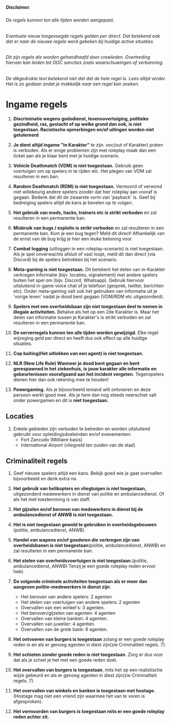 ##### Disclaimer.

###### De regels kunnen ten alle tijden worden aangepast.

###### Eventuele nieuw toegevoegde regels gelden per direct. Dat betekend ook dat er naar de nieuwe regels word gekeken bij huidige active situaties.

###### Dit zijn regels die worden gehandhaafd door crewleden. Overtreding hiervan kan leiden tot OOC sancties zoals waarschuwingen of verbanning.

###### De dikgedrukte text betekend niet dat dat de hele regel is. Lees altijd verder. Het is zo gedaan zodat je makkelijk naar een regel kan zoeken.

# Ingame regels

1. **Discriminatie wegens godsdienst, levensovertuiging, politieke gezindheid, ras, geslacht of op welke grond dan ook, is niet toegestaan. Racistische opmerkingen en/of uitingen worden niet getolereerd**

1. **Je dient altijd ingame "in Karakter"** te zijn. ooc(out of Karakter) praten is verboden. Als er enige problemen zijn met roleplay maak dan een ticket aan als je klaar bent met je huidige scenario.

1. **Vehicle Deathmatch (VDM) is niet toegestaan.** Gebruik geen voertuigen om op spelers in te rijden etc. Het plegen van VDM zal resulteren in een ban.

1. **Random Deathmatch (RDM) is niet toegestaan.** Vermoord of verwond niet willekeurig andere spelers zonder dat hier roleplay aan vooraf is gegaan. Bedenk dat dit de zwaarste vorm van 'payback' is. Geef bij bedreiging spelers altijd de kans je bevelen op te volgen.

1. **Het gebruik van mods, hacks, trainers etc is strikt verboden** en zal resulteren in een permanente ban.

1. **Misbruik van bugs / exploits is strikt verboden** en zal resulteren in een permanente ban. Kom je een bug tegen? Meld dit direct! Afhankelijk van de ernst van de bug krijg je hier een leuke beloning voor.

1. **Combat logging** (uitloggen in een roleplay-scenario) is niet toegestaan. Als je spel onverwachts afsluit of vast loopt, meld dit dan direct (via Discord) bij de spelers betrokken bij het scenario.

1. **Meta-gaming is niet toegestaan.** Dit betekent het delen van in-Karakter verkregen informatie (bijv. locaties, signalement) met andere spelers buiten het spel om (bijv. Discord, Whatsapp). Gebruik hiervoor uitsluitend in-game voice chat of je telefoon (gesprek, twitter, berichten etc). Onder meta-gaming valt ook het gebruiken van informatie uit je 'vorige leven' nadat je dood bent gegaan (VDM/RDM etc uitgezonderd).

1. **Spelers met een overheidsbaan zijn niet toegestaan deel te nemen in illegale activiteiten.** Behalve als het op een 2de Karakter is. Maar het delen van informatie tussen je Karakter's is strikt verboden en zal resulteren in een permanente ban.

1. **De serverregels kunnen ten alle tijden worden gewijzigd.** Elke regel wijzeging geld per direct en heeft dus ook effect op alle huidige situaties.

1. **Cop baiting(Het uitlokken van een agent) is niet toegestaan.**

1. **NLR (New Life Rule) Wanneer je dood bent gegaan en bent gerespawned in het ziekenhuis, is jouw karakter alle informatie en gebeurtenissen voorafgaand aan het incident vergeten.** Tegenspelers dienen hier dan ook rekening mee te houden!

1. **Powergaming.** Als je bijvoorbeeld iemand wilt ontvoeren en deze persoon werkt goed mee. Als je hem dan nog steeds neerschiet valt onder powergamen en dit is **niet toegestaan.**

## Locaties

1. Enkele gebieden zijn verboden te betreden en worden uitsluitend gebruikt voor opleidingsdoeleinden en/of evenementen:
   - Fort Zancudo (Militaire basis)
   - International Airport (vliegveld ten zuiden van de stad)

## Criminaliteit regels

1. Geef nieuwe spelers altijd een kans. Bekijk goed wie je gaat overvallen bijvoorbeeld en denk extra na.

1. **Het gebruik van helikopters en vliegtuigen is niet toegestaan,** uitgezonderd medewerkers in dienst van politie en ambulancedienst. Of als het met toestemming is van staff.

1. **Het gijzelen en/of beroven van medewerkers in dienst bij de ambulancedienst of ANWB is niet toegestaan.**

1. **Het is niet toegestaan geweld te gebruiken in overheidsgebouwen** (politie, ambulancedienst, ANWB).

1. **Handel van wapens en/of goederen die verkregen zijn van overheidsbanen is niet toegestaan**(politie, ambulancedienst, ANWB) en zal resulteren in een permanente ban.

1. **Het stelen van overheidsvoertuigen is niet toegestaan.**(politie, ambulancedienst, ANWB) Tenzij je een goede roleplay reden ervoor hebt.

1. **De volgende criminele activiteiten toegestaan als er meer dan aangeven politie-medewerkers in dienst zijn**:

   - Het beroven van andere spelers: 2 agenten
   - Het stelen van voertuigen van andere spelers: 2 agenten
   - Overvallen van een winkel's: 3 agenten.
   - Het beroven/gijzelen van agenten: 4 agenten
   - Overvallen van kleine banken: 4 agenten.
   - Overvallen van juwelier: 4 agenten.
   - Overvallen van de grote bank: 6 agenten.

1. **Het ontvoeren van burgers is toegestaan** zolang er een goede roleplay reden is en als er genoeg agenten in diest zijn(zie Criminaliteit regels. 7).

1. **Het schieten zonder goede reden is niet toegestaan.** Zorg er dus voor dat als je schiet je het met een goede reden doet.

1. **Het overvallen van burgers is toegestaan**, mits het op een realistische wijze gebeurd en als er genoeg agenten in diest zijn(zie Criminaliteit regels. 7).

1. **Het overvallen van winkels en banken is toegestaan met hostage.** (Hostage mag niet een vriend zijn waarmee het van te voren is afgesproken).

1. **Het vermoorden van burgers is toegestaan mits er een goede roleplay reden achter zit.**

